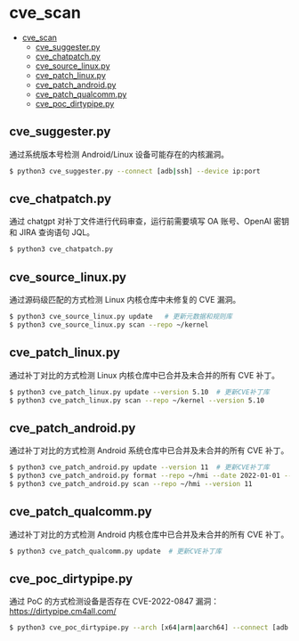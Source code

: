 # cve_scan

- [cve\_scan](#cve_scan)
  - [cve\_suggester.py](#cve_suggesterpy)
  - [cve\_chatpatch.py](#cve_chatpatchpy)
  - [cve\_source\_linux.py](#cve_source_linuxpy)
  - [cve\_patch\_linux.py](#cve_patch_linuxpy)
  - [cve\_patch\_android.py](#cve_patch_androidpy)
  - [cve\_patch\_qualcomm.py](#cve_patch_qualcommpy)
  - [cve\_poc\_dirtypipe.py](#cve_poc_dirtypipepy)

## cve_suggester.py

通过系统版本号检测 Android/Linux 设备可能存在的内核漏洞。

```sh
$ python3 cve_suggester.py --connect [adb|ssh] --device ip:port
```

## cve_chatpatch.py

通过 chatgpt 对补丁文件进行代码审查，运行前需要填写 OA 账号、OpenAI 密钥和 JIRA 查询语句 JQL。

```sh
$ python3 cve_chatpatch.py
```

## cve_source_linux.py

通过源码级匹配的方式检测 Linux 内核仓库中未修复的 CVE 漏洞。

```sh
$ python3 cve_source_linux.py update   # 更新元数据和规则库
$ python3 cve_source_linux.py scan --repo ~/kernel
```

## cve_patch_linux.py

通过补丁对比的方式检测 Linux 内核仓库中已合并及未合并的所有 CVE 补丁。

```sh
$ python3 cve_patch_linux.py update --version 5.10  # 更新CVE补丁库
$ python3 cve_patch_linux.py scan --repo ~/kernel --version 5.10
```

## cve_patch_android.py

通过补丁对比的方式检测 Android 系统仓库中已合并及未合并的所有 CVE 补丁。

```sh
$ python3 cve_patch_android.py update --version 11  # 更新CVE补丁库
$ python3 cve_patch_android.py format --repo ~/hmi --date 2022-01-01 --version 11 # 生成仓库补丁
$ python3 cve_patch_android.py scan --repo ~/hmi --version 11
```

## cve_patch_qualcomm.py

通过补丁对比的方式检测 Android 内核仓库中已合并及未合并的所有 CVE 补丁。

```sh
$ python3 cve_patch_qualcomm.py update  # 更新CVE补丁库
```

## cve_poc_dirtypipe.py

通过 PoC 的方式检测设备是否存在 CVE-2022-0847 漏洞：https://dirtypipe.cm4all.com/

```sh
$ python3 cve_poc_dirtypipe.py --arch [x64|arm|aarch64] --connect [adb|ssh] --device ip:port
```
